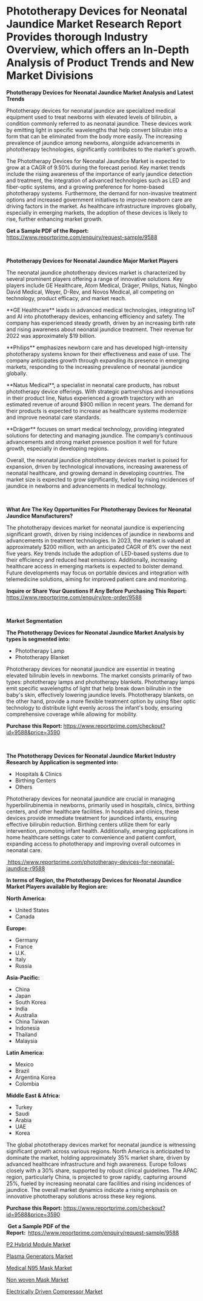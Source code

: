 <p><h1>Phototherapy Devices for Neonatal Jaundice Market Research Report Provides thorough Industry Overview, which offers an In-Depth Analysis of Product Trends and New Market Divisions</h1></p><p><strong>Phototherapy Devices for Neonatal Jaundice Market Analysis and Latest Trends</strong></p>
<p><p>Phototherapy devices for neonatal jaundice are specialized medical equipment used to treat newborns with elevated levels of bilirubin, a condition commonly referred to as neonatal jaundice. These devices work by emitting light in specific wavelengths that help convert bilirubin into a form that can be eliminated from the body more easily. The increasing prevalence of jaundice among newborns, alongside advancements in phototherapy technologies, significantly contributes to the market's growth.</p><p>The Phototherapy Devices for Neonatal Jaundice Market is expected to grow at a CAGR of 9.50% during the forecast period. Key market trends include the rising awareness of the importance of early jaundice detection and treatment, the integration of advanced technologies such as LED and fiber-optic systems, and a growing preference for home-based phototherapy systems. Furthermore, the demand for non-invasive treatment options and increased government initiatives to improve newborn care are driving factors in the market. As healthcare infrastructure improves globally, especially in emerging markets, the adoption of these devices is likely to rise, further enhancing market growth.</p></p>
<p><strong>Get a Sample PDF of the Report:&nbsp;</strong> <a href="https://www.reportprime.com/enquiry/request-sample/9588">https://www.reportprime.com/enquiry/request-sample/9588</a></p>
<p>&nbsp;</p>
<p><strong>Phototherapy Devices for Neonatal Jaundice Major Market Players</strong></p>
<p><p>The neonatal jaundice phototherapy devices market is characterized by several prominent players offering a range of innovative solutions. Key players include GE Healthcare, Atom Medical, Dräger, Philips, Natus, Ningbo David Medical, Weyer, D-Rev, and Novos Medical, all competing on technology, product efficacy, and market reach.</p><p>**GE Healthcare** leads in advanced medical technologies, integrating IoT and AI into phototherapy devices, enhancing efficiency and safety. The company has experienced steady growth, driven by an increasing birth rate and rising awareness about neonatal jaundice treatment. Their revenue for 2022 was approximately $19 billion.</p><p>**Philips** emphasizes newborn care and has developed high-intensity phototherapy systems known for their effectiveness and ease of use. The company anticipates growth through expanding its presence in emerging markets, responding to the increasing prevalence of neonatal jaundice globally.</p><p>**Natus Medical**, a specialist in neonatal care products, has robust phototherapy device offerings. With strategic partnerships and innovations in their product line, Natus experienced a growth trajectory with an estimated revenue of around $900 million in recent years. The demand for their products is expected to increase as healthcare systems modernize and improve neonatal care standards.</p><p>**Dräger** focuses on smart medical technology, providing integrated solutions for detecting and managing jaundice. The company’s continuous advancements and strong market presence position it well for future growth, especially in developing regions.</p><p>Overall, the neonatal jaundice phototherapy devices market is poised for expansion, driven by technological innovations, increasing awareness of neonatal healthcare, and growing demand in developing countries. The market size is expected to grow significantly, fueled by rising incidences of jaundice in newborns and advancements in medical technology.</p></p>
<p>&nbsp;</p>
<p><strong>What Are The Key Opportunities For Phototherapy Devices for Neonatal Jaundice Manufacturers?</strong></p>
<p><p>The phototherapy devices market for neonatal jaundice is experiencing significant growth, driven by rising incidences of jaundice in newborns and advancements in treatment technologies. In 2023, the market is valued at approximately $200 million, with an anticipated CAGR of 8% over the next five years. Key trends include the adoption of LED-based systems due to their efficiency and reduced heat emissions. Additionally, increasing healthcare access in emerging markets is expected to bolster demand. Future developments may focus on portable devices and integration with telemedicine solutions, aiming for improved patient care and monitoring.</p></p>
<p><strong>Inquire or Share Your Questions If Any Before Purchasing This Report:</strong> <a href="https://www.reportprime.com/enquiry/pre-order/9588">https://www.reportprime.com/enquiry/pre-order/9588</a></p>
<p>&nbsp;</p>
<p><strong>Market Segmentation</strong></p>
<p><strong>The Phototherapy Devices for Neonatal Jaundice Market Analysis by types is segmented into:</strong></p>
<p><ul><li>Phototherapy Lamp</li><li>Phototherapy Blanket</li></ul></p>
<p><p>Phototherapy devices for neonatal jaundice are essential in treating elevated bilirubin levels in newborns. The market consists primarily of two types: phototherapy lamps and phototherapy blankets. Phototherapy lamps emit specific wavelengths of light that help break down bilirubin in the baby's skin, effectively lowering jaundice levels. Phototherapy blankets, on the other hand, provide a more flexible treatment option by using fiber optic technology to distribute light evenly across the infant's body, ensuring comprehensive coverage while allowing for mobility.</p></p>
<p><strong>Purchase this Report:&nbsp;</strong><a href="https://www.reportprime.com/checkout?id=9588&price=3590">https://www.reportprime.com/checkout?id=9588&price=3590</a></p>
<p>&nbsp;</p>
<p><strong>The Phototherapy Devices for Neonatal Jaundice Market Industry Research by Application is segmented into:</strong></p>
<p><ul><li>Hospitals & Clinics</li><li>Birthing Centers</li><li>Others</li></ul></p>
<p><p>Phototherapy devices for neonatal jaundice are crucial in managing hyperbilirubinemia in newborns, primarily used in hospitals, clinics, birthing centers, and other healthcare facilities. In hospitals and clinics, these devices provide immediate treatment for jaundiced infants, ensuring effective bilirubin reduction. Birthing centers utilize them for early intervention, promoting infant health. Additionally, emerging applications in home healthcare settings cater to convenience and patient comfort, expanding access to phototherapy and improving overall outcomes in neonatal care.</p></p>
<p><a href="https://www.reportprime.com/phototherapy-devices-for-neonatal-jaundice-r9588">&nbsp;https://www.reportprime.com/phototherapy-devices-for-neonatal-jaundice-r9588</a></p>
<p><strong>In terms of Region, the Phototherapy Devices for Neonatal Jaundice Market Players available by Region are:</strong></p>
<p>
    <p> <strong> North America: </strong>
        <ul>
            <li>United States</li>
            <li>Canada</li>
        </ul>
        </p> 
    <p> <strong> Europe: </strong>
        <ul>
            <li>Germany</li>
            <li>France</li>
            <li>U.K.</li>
            <li>Italy</li>
            <li>Russia</li>
        </ul>
        </p> 
    <p> <strong> Asia-Pacific: </strong>
        <ul>
            <li>China</li>
            <li>Japan</li>
            <li>South Korea</li>
            <li>India</li>
            <li>Australia</li>
            <li>China Taiwan</li>
            <li>Indonesia</li>
            <li>Thailand</li>
            <li>Malaysia</li>
        </ul>
        </p> 
    <p> <strong> Latin America: </strong>
        <ul>
            <li>Mexico</li>
            <li>Brazil</li>
            <li>Argentina Korea</li>
            <li>Colombia</li>
        </ul>
        </p> 
    <p> <strong> Middle East & Africa: </strong>
        <ul>
            <li>Turkey</li>
            <li>Saudi</li>
            <li>Arabia</li>
            <li>UAE</li>
            <li>Korea</li>
        </ul>
    </p>
    </p>
<p><p>The global phototherapy devices market for neonatal jaundice is witnessing significant growth across various regions. North America is anticipated to dominate the market, holding approximately 35% market share, driven by advanced healthcare infrastructure and high awareness. Europe follows closely with a 30% share, supported by robust clinical guidelines. The APAC region, particularly China, is projected to grow rapidly, capturing around 25%, fueled by increasing neonatal care facilities and rising incidences of jaundice. The overall market dynamics indicate a rising emphasis on innovative phototherapy solutions across these key regions.</p></p>
<p><strong>Purchase this Report: </strong><a href="https://www.reportprime.com/checkout?id=9588&price=3590">https://www.reportprime.com/checkout?id=9588&price=3590</a></p>
<p>&nbsp;<strong>Get a Sample PDF of the Report:&nbsp;&nbsp;</strong><a href="https://www.reportprime.com/enquiry/request-sample/9588">https://www.reportprime.com/enquiry/request-sample/9588</a></p>
<p><strong></strong></p>
<p><p><a href="https://issuu.com/reportprime-2/docs/p2-hybrid-module-market-size-2030.p_f0811480533d16">P2 Hybrid Module Market</a></p><p><a href="https://www.linkedin.com/pulse/global-plasma-generators-market-share-growth-opportunities-size-ggrlf?trackingId=7BcCHg6qQWWEzR%2Fs0SqdGw%3D%3D">Plasma Generators Market</a></p><p><a href="https://github.com/gailasejs/Market-Research-Report-List-1/blob/main/medical-n95-mask-market.md">Medical N95 Mask Market</a></p><p><a href="https://github.com/MaryNelson695/Market-Research-Report-List-1/blob/main/non-woven-mask-market.md">Non woven Mask Market</a></p><p><a href="https://issuu.com/reportprime-2/docs/electrically-driven-compressor-mark_544045c081ab12">Electrically Driven Compressor Market</a></p></p>